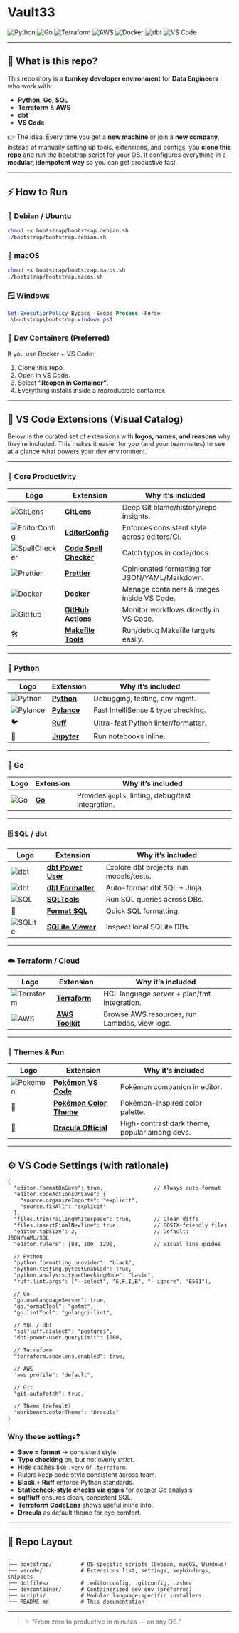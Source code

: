 # Vault33

![Python](https://img.shields.io/badge/Python-3.12-3776AB?logo=python&logoColor=white)
![Go](https://img.shields.io/badge/Go-1.22-00ADD8?logo=go&logoColor=white)
![Terraform](https://img.shields.io/badge/Terraform-1.8-844FBA?logo=terraform&logoColor=white)
![AWS](https://img.shields.io/badge/AWS-Toolkit-FF9900?logo=amazon-aws&logoColor=white)
![Docker](https://img.shields.io/badge/Docker-Desktop-2496ED?logo=docker&logoColor=white)
![dbt](https://img.shields.io/badge/dbt-Core-FB542B?logo=dbt&logoColor=white)
![VS Code](https://img.shields.io/badge/VS%20Code-Extensions-007ACC?logo=visual-studio-code&logoColor=white)

---

## 📖 What is this repo?

This repository is a **turnkey developer environment** for **Data Engineers** who work with:

- **Python**, **Go**, **SQL**
- **Terraform** & **AWS**
- **dbt**
- **VS Code**

👉 The idea:
Every time you get a **new machine** or join a **new company**, instead of manually setting up tools, extensions, and configs, you **clone this repo** and run the bootstrap script for your OS.
It configures everything in a **modular, idempotent way** so you can get productive fast.

---

## ⚡ How to Run

### 🐧 Debian / Ubuntu
```bash
chmod +x bootstrap/bootstrap.debian.sh
./bootstrap/bootstrap.debian.sh
```

### 🍎 macOS
```bash
chmod +x bootstrap/bootstrap.macos.sh
./bootstrap/bootstrap.macos.sh
```

### 🪟 Windows
```powershell
Set-ExecutionPolicy Bypass -Scope Process -Force
.\bootstrap\bootstrap.windows.ps1
```

### 🐳 Dev Containers (Preferred)
If you use Docker + VS Code:

1. Clone this repo.
2. Open in VS Code.
3. Select **“Reopen in Container”**.
4. Everything installs inside a reproducible container.

---

## 🧩 VS Code Extensions (Visual Catalog)

Below is the curated set of extensions with **logos, names, and reasons** why they’re included.
This makes it easier for you (and your teammates) to see at a glance what powers your dev environment.

---

### 🔑 Core Productivity

| Logo | Extension | Why it’s included |
|------|-----------|------------------|
| ![GitLens](https://raw.githubusercontent.com/simple-icons/simple-icons/develop/icons/git.svg) | **[GitLens](https://marketplace.visualstudio.com/items?itemName=eamodio.gitlens)** | Deep Git blame/history/repo insights. |
| ![EditorConfig](https://raw.githubusercontent.com/simple-icons/simple-icons/develop/icons/editorconfig.svg) | **[EditorConfig](https://marketplace.visualstudio.com/items?itemName=EditorConfig.EditorConfig)** | Enforces consistent style across editors/CI. |
| ![SpellChecker](https://img.shields.io/badge/ABC-Spell_Checker-blue) | **[Code Spell Checker](https://marketplace.visualstudio.com/items?itemName=streetsidesoftware.code-spell-checker)** | Catch typos in code/docs. |
| ![Prettier](https://raw.githubusercontent.com/simple-icons/simple-icons/develop/icons/prettier.svg) | **[Prettier](https://marketplace.visualstudio.com/items?itemName=esbenp.prettier-vscode)** | Opinionated formatting for JSON/YAML/Markdown. |
| ![Docker](https://raw.githubusercontent.com/simple-icons/simple-icons/develop/icons/docker.svg) | **[Docker](https://marketplace.visualstudio.com/items?itemName=ms-azuretools.vscode-docker)** | Manage containers & images inside VS Code. |
| ![GitHub](https://raw.githubusercontent.com/simple-icons/simple-icons/develop/icons/github.svg) | **[GitHub Actions](https://marketplace.visualstudio.com/items?itemName=github.vscode-github-actions)** | Monitor workflows directly in VS Code. |
| 🛠️ | **[Makefile Tools](https://marketplace.visualstudio.com/items?itemName=ms-vscode.makefile-tools)** | Run/debug Makefile targets easily. |

---

### 🐍 Python

| Logo | Extension | Why it’s included |
|------|-----------|------------------|
| ![Python](https://raw.githubusercontent.com/simple-icons/simple-icons/develop/icons/python.svg) | **[Python](https://marketplace.visualstudio.com/items?itemName=ms-python.python)** | Debugging, testing, env mgmt. |
| ![Pylance](https://raw.githubusercontent.com/simple-icons/simple-icons/develop/icons/microsoft.svg) | **[Pylance](https://marketplace.visualstudio.com/items?itemName=ms-python.vscode-pylance)** | Fast IntelliSense & type checking. |
| 🐦 | **[Ruff](https://marketplace.visualstudio.com/items?itemName=charliermarsh.ruff)** | Ultra-fast Python linter/formatter. |
| 📓 | **[Jupyter](https://marketplace.visualstudio.com/items?itemName=ms-toolsai.jupyter)** | Run notebooks inline. |

---

### 🐹 Go

| Logo | Extension | Why it’s included |
|------|-----------|------------------|
| ![Go](https://raw.githubusercontent.com/simple-icons/simple-icons/develop/icons/go.svg) | **[Go](https://marketplace.visualstudio.com/items?itemName=golang.Go)** | Provides `gopls`, linting, debug/test integration. |

---

### 🗄️ SQL / dbt

| Logo | Extension | Why it’s included |
|------|-----------|------------------|
| ![dbt](https://raw.githubusercontent.com/dbt-labs/dbt-styleguide/main/img/dbt-logo-full.svg) | **[dbt Power User](https://marketplace.visualstudio.com/items?itemName=batisteo.vscode-dbt-power-user)** | Explore dbt projects, run models/tests. |
| ![dbt](https://raw.githubusercontent.com/dbt-labs/dbt-styleguide/main/img/dbt-logo-full.svg) | **[dbt Formatter](https://marketplace.visualstudio.com/items?itemName=jberizbeitia.vscode-dbt-formatter)** | Auto-format dbt SQL + Jinja. |
| ![SQL](https://raw.githubusercontent.com/simple-icons/simple-icons/develop/icons/mysql.svg) | **[SQLTools](https://marketplace.visualstudio.com/items?itemName=mtxr.sqltools)** | Run SQL queries across DBs. |
| 📐 | **[Format SQL](https://marketplace.visualstudio.com/items?itemName=a5hk.format-sql)** | Quick SQL formatting. |
| ![SQLite](https://raw.githubusercontent.com/simple-icons/simple-icons/develop/icons/sqlite.svg) | **[SQLite Viewer](https://marketplace.visualstudio.com/items?itemName=alexcvzz.vscode-sqlite)** | Inspect local SQLite DBs. |

---

### ☁️ Terraform / Cloud

| Logo | Extension | Why it’s included |
|------|-----------|------------------|
| ![Terraform](https://raw.githubusercontent.com/simple-icons/simple-icons/develop/icons/terraform.svg) | **[Terraform](https://marketplace.visualstudio.com/items?itemName=hashicorp.terraform)** | HCL language server + plan/fmt integration. |
| ![AWS](https://raw.githubusercontent.com/simple-icons/simple-icons/develop/icons/amazonaws.svg) | **[AWS Toolkit](https://marketplace.visualstudio.com/items?itemName=amazonwebservices.aws-toolkit-vscode)** | Browse AWS resources, run Lambdas, view logs. |

---

### 🎨 Themes & Fun

| Logo | Extension | Why it’s included |
|------|-----------|------------------|
| ![Pokémon](https://raw.githubusercontent.com/edent/SuperTinyIcons/master/images/svg/pokemon.svg) | **[Pokémon VS Code](https://marketplace.visualstudio.com/items?itemName=jakobhoeg.vscode-pokemon)** | Pokémon companion in editor. |
| 🎨 | **[Pokémon Color Theme](https://marketplace.visualstudio.com/items?itemName=Shinymimikyu.pokemon-color)** | Pokémon-inspired color palette. |
| 🧛 | **[Dracula Official](https://marketplace.visualstudio.com/items?itemName=dracula-theme.theme-dracula)** | High-contrast dark theme, popular among devs. |

---

## ⚙️ VS Code Settings (with rationale)

```jsonc
{
  "editor.formatOnSave": true,                // Always auto-format
  "editor.codeActionsOnSave": {
    "source.organizeImports": "explicit",
    "source.fixAll": "explicit"
  },
  "files.trimTrailingWhitespace": true,       // Clean diffs
  "files.insertFinalNewline": true,           // POSIX-friendly files
  "editor.tabSize": 2,                        // Default: JSON/YAML/SQL
  "editor.rulers": [88, 100, 120],            // Visual line guides

  // Python
  "python.formatting.provider": "black",
  "python.testing.pytestEnabled": true,
  "python.analysis.typeCheckingMode": "basic",
  "ruff.lint.args": ["--select", "E,F,I,B", "--ignore", "E501"],

  // Go
  "go.useLanguageServer": true,
  "go.formatTool": "gofmt",
  "go.lintTool": "golangci-lint",

  // SQL / dbt
  "sqlfluff.dialect": "postgres",
  "dbt-power-user.queryLimit": 1000,

  // Terraform
  "terraform.codelens.enabled": true,

  // AWS
  "aws.profile": "default",

  // Git
  "git.autofetch": true,

  // Theme (default)
  "workbench.colorTheme": "Dracula"
}
```

### Why these settings?

- **Save = format** → consistent style.
- **Type checking** on, but not overly strict.
- Hide caches like `.venv` or `.terraform`.
- Rulers keep code style consistent across team.
- **Black + Ruff** enforce Python standards.
- **Staticcheck-style checks via gopls** for deeper Go analysis.
- **sqlfluff** ensures clean, consistent SQL.
- **Terraform CodeLens** shows useful inline info.
- **Dracula** as default theme for eye comfort.

---

## 📂 Repo Layout

```text
.
├── bootstrap/         # OS-specific scripts (Debian, macOS, Windows)
├── vscode/            # Extensions list, settings, keybindings, snippets
├── dotfiles/          # .editorconfig, .gitconfig, .zshrc
├── devcontainer/      # Containerized dev env (preferred)
├── scripts/           # Modular language-specific installers
└── README.md          # This documentation
```

---

> ✨ “From zero to productive in minutes — on any OS.”
